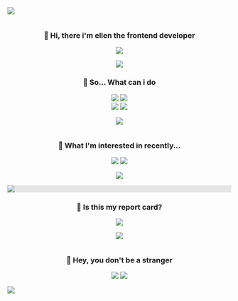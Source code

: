 
<img src="https://capsule-render.vercel.app/api?type=wave&color=EAC7C7&height=200&section=header&text=E%20L%20L%20E%20N&fontSize=90&fontColor=181823&animation=twinkling" />


<!--  -->
<p align="center">
  <img src="https://i.giphy.com/media/8WJw9kAG3wonu/giphy.webp" onerror="this.onerror=null;this.src='https://i.giphy.com/8WJw9kAG3wonu.gif';" alt="">
</p>

<h3 align="center">👋 Hi, there i'm ellen the frontend developer </h3>

<!--  -->
<p align="center">
  <img src="https://user-images.githubusercontent.com/54742523/220513654-797098a2-d11a-4ea1-b27d-e49ccbfa5632.png" />
</p>

<p align="center">
  <img src="https://i.giphy.com/media/l1AsRItQQJJJqshR6/giphy.webp" />
</p>

<h3 align="center">🤔 So... What can i do</h3>

<p align="center">
  <a href="https://reactjs.org" target="_blank"><img src="https://img.shields.io/badge/R e a c t-EAC7C7?style=for-the-badge&logo=React&logoColor=FFF"/></a>
  <a href="https://nextjs.org" target="_blank"><img src="https://img.shields.io/badge/N e x t . j s-A0C3D2?style=for-the-badge&logo=Next.js&logoColor=FFF"/></a>
    <br/>
  <a href="https://developer.mozilla.org/ko/docs/Web/JavaScript" target="_blank"><img src="https://img.shields.io/badge/J a v a s c r i p t-EAC7C7?style=for-the-badge&logo=JavaScript&logoColor=FFF"/></a>
  <a href="https://www.typescriptlang.org/" target="_blank"><img src="https://img.shields.io/badge/T y p e s c r i p t-A0C3D2?style=for-the-badge&logo=TypeScript&logoColor=FFF"/></a>
</p>

  
<!--  -->
<p align="center">
  <img src="https://user-images.githubusercontent.com/54742523/220513654-797098a2-d11a-4ea1-b27d-e49ccbfa5632.png" />
</p>

<p align="center">
<img src="https://i.giphy.com/media/12uXi1GXBibALC/giphy.webp" onerror="this.onerror=null;this.src='https://i.giphy.com/12uXi1GXBibALC.gif';" alt="">
</p>

<h3 align="center">🤤 What I'm interested in recently...</h3>
<p align="center">
  <a href="https://www.babylonjs.com" target="_blank"><img src="https://img.shields.io/badge/B a b y l o n . j s-EAC7C7?style=for-the-badge&logo=Bookalope&logoColor=FFF"/></a>
  <a href="https://threejs.org" target="_blank"><img src="https://img.shields.io/badge/T h r e e . j s-A0C3D2?style=for-the-badge&logo=Three.js&logoColor=FFF"/></a>
</p>

<!--  -->
<p align="center">
<img src="https://user-images.githubusercontent.com/54742523/220513654-797098a2-d11a-4ea1-b27d-e49ccbfa5632.png" />
</p>

<p align="center">
<img style="display: block;-webkit-user-select: none;margin: auto;background-color: hsl(0, 0%, 90%);" src="https://media1.giphy.com/media/lKXEBR8m1jWso/giphy.gif?cid=ecf05e47qdeqopvq3nymyg27ica4ftd3v4itjud1hpf6tuyb&amp;rid=giphy.gif&amp;ct=g">
</p>

<h3 align="center">🫣 Is this my report card?</h3>
<p align="center">
  <picture>
    <source 
      srcset="https://github-readme-stats.vercel.app/api?username=leeellen&show_icons=true&theme=transparent&bg_color=181823&border_color=EAC7C7&title_color=EAC7C7&icon_color=EAC7C7&text_color=A0C3D2"
      media="(prefers-color-scheme: dark)"
    />
    <source
      srcset="https://github-readme-stats.vercel.app/api?username=leeellen&show_icons=true&theme=transparent&bg_color=181823&border_color=EAC7C7&title_color=EAC7C7&icon_color=EAC7C7&text_color=A0C3D2"
      media="(prefers-color-scheme: light), (prefers-color-scheme: no-preference)"
    />
    <img src="https://github-readme-stats.vercel.app/api?username=anuraghazra&show_icons=true" />
  </picture>
</p>

<!--  -->
<p align="center">
<img src="https://user-images.githubusercontent.com/54742523/220513654-797098a2-d11a-4ea1-b27d-e49ccbfa5632.png" />
</p>

<p align="center">
<img src="https://i.giphy.com/media/ZOln4JxCoZay4/giphy.webp" onerror="this.onerror=null;this.src='https://i.giphy.com/ZOln4JxCoZay4.gif';" alt="">
</p>

<h3 align="center">🫵 Hey, you don't be a stranger</h3>
<p align="center">
  <a href="https://rick-ford.tistory.com" target="_blank"><img src="https://img.shields.io/badge/B l o g-EAC7C7?style=for-the-badge&logo=BookStack&logoColor=FFF"/></a> 
  <a href="mailto:lee.ellen0814@gmail.com" target="_blank"><img src="https://img.shields.io/badge/C o n t a c t-A0C3D2?style=for-the-badge&logo=Minutemailer&logoColor=FFF"/></a>
</p>

<!--  -->
<img src="https://capsule-render.vercel.app/api?type=wave&color=EAC7C7&height=200&section=footer" />
